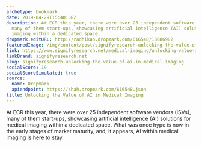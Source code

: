 ```yaml
---
archetype: bookmark
date: 2019-04-29T15:40:58Z
description: At ECR this year, there were over 25 independent software vendors (ISVs),
  many of them start-ups, showcasing artificial intelligence (AI) solutions for medical
  imaging within a dedicated space.
dropmark.editURL: http://radhikan.dropmark.com/616548/18686982
featuredImage: /img/content/post/signifyresearch-unlocking-the-value-of-ai-in-medical-imaging.png
link: https://www.signifyresearch.net/medical-imaging/unlocking-value-ai-medical-imaging/
linkBrand: signifyresearch.net
slug: signifyresearch-unlocking-the-value-of-ai-in-medical-imaging
socialScore: 19
socialScoreSimulated: true
source:
  name: Dropmark
  apiendpoint: https://shah.dropmark.com/616548.json
title: Unlocking the Value of AI in Medical Imaging
---
```

At ECR this year, there were over 25 independent software vendors (ISVs), many of them start-ups, showcasing artificial intelligence (AI) solutions for medical imaging within a dedicated space. What was once hype is now in the early stages of market maturity, and, it appears, AI within medical imaging is here to stay.